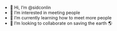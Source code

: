 - 👋 Hi, I’m @sidconlin
- 👀 I’m interested in meeting people 
- 🌱 I’m currently learning how to meet more people
- 💞️ I’m looking to collaborate on saving the earth 🌎 


<!---
sidconlin/sidconlin is a ✨ special ✨ repository because its `README.md` (this file) appears on your GitHub profile.
You can click the Preview link to take a look at your changes.
--->
